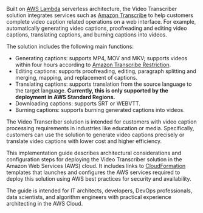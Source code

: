Built on [AWS Lambda][lambda] serverless architecture, the Video Transcriber solution integrates services such as [Amazon Transcribe][transcribe] to help customers complete video caption related operations on a web interface. For example, automatically generating video captions, proofreading and editing video captions, translating captions, and burning captions into videos.

The solution includes the following main functions:

- Generating captions: supports MP4, MOV and MKV; supports videos within four hours according to [Amazon Transcribe Restriction][transcribe_restrict].
- Editing captions: supports proofreading, editing, paragraph splitting and merging, mapping, and replacement of captions.
- Translating captions: supports translation from the source language to the target language. **Currently, this is only supported by the deployment in AWS Standard Regions.**
- Downloading captions: supports SRT or WEBVTT.
- Burning captions: supports burning generated captions into videos.

The Video Transcriber solution is intended for customers with video caption processing requirements in industries like education or media. Specifically, customers can use the solution to generate video captions precisely or translate video captions with lower cost and higher efficiency.

This implementation guide describes architectural considerations and configuration steps for deploying the Video Transcriber solution in the Amazon Web Services (AWS) cloud. It includes links to [CloudFormation][cloudformation] templates that launches and configures the AWS services required to deploy this solution using AWS best practices for security and availability.

The guide is intended for IT architects, developers, DevOps professionals, data scientists, and algorithm engineers with practical experience architecting in the AWS Cloud.

[lambda]: https://aws.amazon.com/lambda
[transcribe]: https://aws.amazon.com/transcribe
[transcribe_restrict]: https://docs.aws.amazon.com/transcribe/latest/dg/input.html
[cloudformation]: https://aws.amazon.com/en/cloudformation/